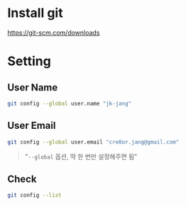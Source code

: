 # Install git
https://git-scm.com/downloads

# Setting

## User Name
```bash
git config --global user.name "jk-jang"
```

## User Email
```bash
git config --global user.email "cre8or.jang@gmail.com"
```
> "`--global` 옵션, 딱 한 번만 설정해주면 됨"

## Check
```bash
git config --list
```
